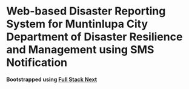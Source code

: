 # Web-based Disaster Reporting System for Muntinlupa City Department of Disaster Resilience and Management using SMS Notification

**Bootstrapped using [Full Stack Next](https://github.com/EricEchemane/full-stack-next)**